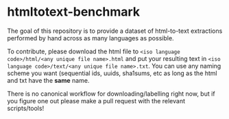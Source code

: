 # htmltotext-benchmark

The goal of this repository is to provide a dataset of html-to-text extractions performed by hand across as many languages as possible. 

To contribute, please download the html file to `<iso language code>/html/<any unique file name>.html` and put your resulting text in `<iso language code>/text/<any unique file name>.txt`. You can use any naming scheme you want (sequential ids, uuids, sha1sums, etc as long as the html and txt have the **same** name. 

There is no canonical workflow for downloading/labelling right now, but if you figure one out please make a pull request with the relevant scripts/tools! 
